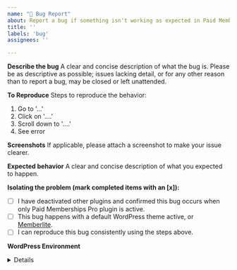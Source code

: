 ```yaml
---
name: "🐛 Bug Report"
about: Report a bug if something isn't working as expected in Paid Memberships Pro - Signup Shortcode.
title: ''
labels: 'bug'
assignees: ''

---
```


**Describe the bug**
A clear and concise description of what the bug is. Please be as descriptive as possible; issues lacking detail, or for any other reason than to report a bug, may be closed or left unattended.

**To Reproduce**
Steps to reproduce the behavior:
1. Go to '...'
2. Click on '....'
3. Scroll down to '....'
4. See error

**Screenshots**
If applicable, please attach a screenshot to make your issue clearer.

**Expected behavior**
A clear and concise description of what you expected to happen.

**Isolating the problem (mark completed items with an [x]):**
- [ ] I have deactivated other plugins and confirmed this bug occurs when only Paid Memberships Pro plugin is active.
- [ ] This bug happens with a default WordPress theme active, or [Memberlite](https://www.paidmembershipspro.com/themes/memberlite/).
- [ ] I can reproduce this bug consistently using the steps above.

**WordPress Environment**
<details>
```
Please share non-sensitive information about your hosting environment such as WordPress version, PHP version, Paid Memberships Pro and any related plugins versions.
```
</details>
